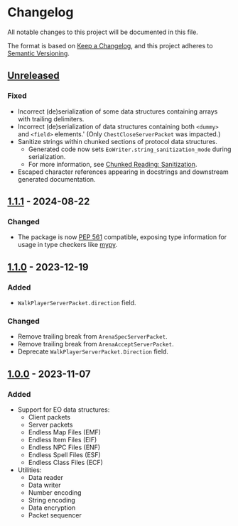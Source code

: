 # Changelog

All notable changes to this project will be documented in this file.

The format is based on [Keep a Changelog](https://keepachangelog.com/en/1.0.0/),
and this project adheres to [Semantic Versioning](https://semver.org/spec/v2.0.0.html).

## [Unreleased]

### Fixed

- Incorrect (de)serialization of some data structures containing arrays with trailing delimiters.
- Incorrect (de)serialization of data structures containing both `<dummy>` and `<field>` elements.'
  (Only `ChestCloseServerPacket` was impacted.)
- Sanitize strings within chunked sections of protocol data structures.
  - Generated code now sets `EoWriter.string_sanitization_mode` during serialization.
  - For more information, see
    [Chunked Reading: Sanitization](https://github.com/Cirras/eo-protocol/blob/master/docs/chunks.md#sanitization).
- Escaped character references appearing in docstrings and downstream generated documentation.

## [1.1.1] - 2024-08-22

### Changed

- The package is now [PEP 561](https://peps.python.org/pep-0561/) compatible, exposing type
  information for usage in type checkers like
  [mypy](https://mypy.readthedocs.io/en/stable/index.html).

## [1.1.0] - 2023-12-19

### Added

- `WalkPlayerServerPacket.direction` field.

### Changed

- Remove trailing break from `ArenaSpecServerPacket`.
- Remove trailing break from `ArenaAcceptServerPacket`.
- Deprecate `WalkPlayerServerPacket.Direction` field.

## [1.0.0] - 2023-11-07

### Added

- Support for EO data structures:
  - Client packets
  - Server packets
  - Endless Map Files (EMF)
  - Endless Item Files (EIF)
  - Endless NPC Files (ENF)
  - Endless Spell Files (ESF)
  - Endless Class Files (ECF)
- Utilities:
  - Data reader
  - Data writer
  - Number encoding
  - String encoding
  - Data encryption
  - Packet sequencer

[Unreleased]: https://github.com/cirras/eolib-python/compare/v1.1.1...HEAD
[1.1.1]: https://github.com/cirras/eolib-python/compare/v1.1.0...v1.1.1
[1.1.0]: https://github.com/cirras/eolib-python/compare/v1.0.0...v1.1.0
[1.0.0]: https://github.com/cirras/eolib-python/releases/tag/v1.0.0